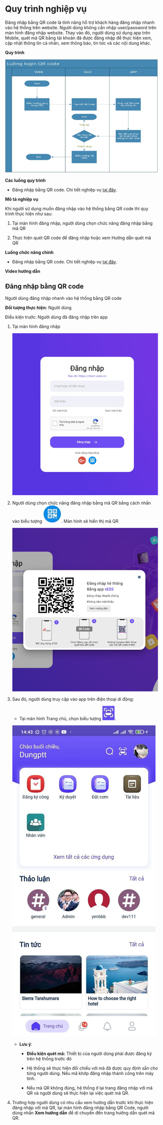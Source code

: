 # Quy trình nghiệp vụ

Đăng nhập bằng QR code là tính năng hỗ trợ khách hàng đăng nhập nhanh vào hệ thống trên website. Người dùng không cần nhập user/password trên màn hình đăng nhập website. Thay vào đó, người dùng sử dụng app trên Mobile, quét mã QR bằng tài khoản đã được đăng nhập để thực hiện xem, cập nhật thông tin cá nhân, xem thông báo, tin tức và các nội dung khác.

**Quy trình**

![](picture/PIC_DW_Addon_QRcode-QuyTrinh.jpg)

**Các luồng quy trình**

* Đăng nhập bằng QR code. Chi tiết nghiệp vụ <u>[tại đây](#ang-nhap-bang-qr-code)</u>.

**Mô tả nghiệp vụ**

Khi người sử dụng muốn đăng nhập vào hệ thống bằng QR code thì quy trình thực hiện như sau:

1. Tại màn hình đăng nhập, người dùng chọn chức năng đăng nhập bằng mã QR

2. Thực hiện quét QR code để đăng nhập hoặc xem Hướng dẫn quét mã QR


**Luồng chức năng chính**

* Đăng nhập bằng QR code. Chi tiết nghiệp vụ <u>[tại đây](#ang-nhap-bang-qr-code)</u>.

**Video hướng dẫn**

## **Đăng nhập bằng QR code**

Người dùng đăng nhập nhanh vào hệ thống bằng QR code

**Đối tượng thực hiện:** Người dùng

Điều kiện trước: Người dùng đã đăng nhập trên app

1. Tại màn hình đăng nhập

    ![](picture/PIC_DW_Addon_QRcode-DangNhap.jpg)

2. Người dùng chọn chức năng đăng nhập bằng mã QR bằng cách nhấn vào biểu tượng ![](picture/PIC_DW_Addon_QRcode-IconLoginScanQR.jpg). Màn hình sẽ hiển thị mã QR

    ![](picture/PIC_DW_Addon_QRcode-QuetMaQR.jpg)

3. Sau đó, người dùng truy cập vào app trên điện thoại di động:
    
    * Tại màn hình Trang chủ, chọn biểu tượng ![](picture/PIC_DW_Addon_QRcode-IconQuetMa.jpg):
    
    ![](picture/PIC_DW_Addon_QRcode-QuetMa.jpg)
    
    * **Lưu ý**:
        
        * **Điều kiện quét mã:** Thiết bị của người dùng phải được đăng ký trên hệ thống trước đó
        
        * Hệ thống sẽ thực hiện đối chiếu với mã đã được quy định sẵn cho từng người dùng. Nếu mã khớp đăng nhập thành công trên máy tính.
        
        * Nếu mã QR không đúng, hệ thống ở lại trang đăng nhập với mã QR và người dùng sẽ thực hiện lại việc quét mã QR.
    
4. Trường hợp người dùng có nhu cầu xem hướng dẫn trước khi thực hiện đăng nhập với mã QR, tại màn hình đăng nhập bằng QR Code, người dùng nhấn **Xem hướng dẫn** để di chuyển đến trang hướng dẫn quét mã QR.